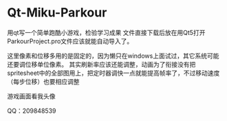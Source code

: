 # Qt-Miku-Parkour
用qt写一个简单跑酷小游戏，检验学习成果
文件直接下载后放在用Qt5打开ParkourProject.pro文件应该就能自动导入了。


这里像素和位移多用的是固定的，因为懒只在windows上面试过，其它系统可能还要调位移单位像素。
其实刷新率应该还能调整，动画为了衔接没有把spritesheet中的全部图用上，把定时器调快一点就能提高帧率了，不过移动速度（每步位移）也要相应调整

游戏画面看我头像



QQ：209848539
